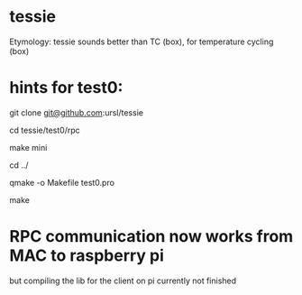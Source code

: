 # tessie

Etymology: tessie sounds better than TC (box), for temperature cycling (box)


# hints for test0: 
git clone git@github.com:ursl/tessie

cd tessie/test0/rpc

make mini

cd ../

qmake -o Makefile test0.pro

make


# RPC communication now works from MAC to raspberry pi
but compiling the lib for the client on pi currently not finished
